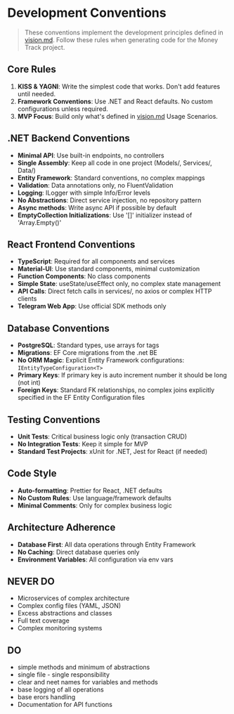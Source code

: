 # Development Conventions

> These conventions implement the development principles defined in [vision.md](./vision.md). Follow these rules when generating code for the Money Track project.

## Core Rules

1. **KISS & YAGNI**: Write the simplest code that works. Don't add features until needed.
2. **Framework Conventions**: Use .NET and React defaults. No custom configurations unless required.
3. **MVP Focus**: Build only what's defined in [vision.md](./vision.md) Usage Scenarios.

## .NET Backend Conventions

- **Minimal API**: Use built-in endpoints, no controllers
- **Single Assembly**: Keep all code in one project (Models/, Services/, Data/)
- **Entity Framework**: Standard conventions, no complex mappings
- **Validation**: Data annotations only, no FluentValidation
- **Logging**: ILogger with simple Info/Error levels
- **No Abstractions**: Direct service injection, no repository pattern
- **Async methods**: Write async API if possible by default
- **EmptyCollection Initializations**: Use '[]' initializer instead of 'Array.Empty<T>()'

## React Frontend Conventions

- **TypeScript**: Required for all components and services
- **Material-UI**: Use standard components, minimal customization
- **Function Components**: No class components
- **Simple State**: useState/useEffect only, no complex state management
- **API Calls**: Direct fetch calls in services/, no axios or complex HTTP clients
- **Telegram Web App**: Use official SDK methods only

## Database Conventions

- **PostgreSQL**: Standard types, use arrays for tags
- **Migrations**: EF Core migrations from the .net BE
- **No ORM Magic**: Explicit Entity Framework configurations: `IEntityTypeConfiguration<T>`
- **Primary Keys**: If primary key is auto increment number it should be long (not int)
- **Foreign Keys**: Standard FK relationships, no complex joins explicitly specified in the EF Entity Configuration files

## Testing Conventions

- **Unit Tests**: Critical business logic only (transaction CRUD)
- **No Integration Tests**: Keep it simple for MVP
- **Standard Test Projects**: xUnit for .NET, Jest for React (if needed)

## Code Style

- **Auto-formatting**: Prettier for React, .NET defaults
- **No Custom Rules**: Use language/framework defaults
- **Minimal Comments**: Only for complex business logic

## Architecture Adherence

- **Database First**: All data operations through Entity Framework
- **No Caching**: Direct database queries only
- **Environment Variables**: All configuration via env vars

## NEVER DO
- Microservices of complex architecture
- Complex config files (YAML, JSON)
- Excess abstractions and classes
- Full text coverage
- Complex monitoring systems

## DO
- simple methods and minimum of abstractions
- single file - single responsibility
- clear and neet names for variables and methods
- base logging of all operations
- base erors handling
- Documentation for API functions